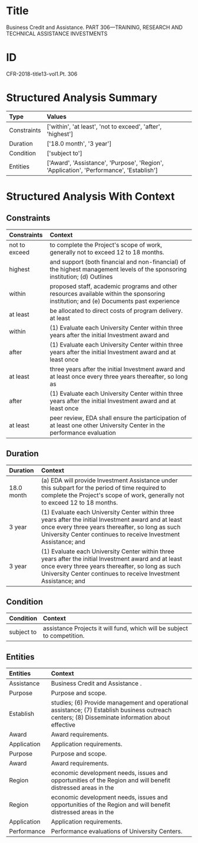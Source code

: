 # Title

 Business Credit and Assistance. PART 306—TRAINING, RESEARCH AND TECHNICAL ASSISTANCE INVESTMENTS


# ID

 CFR-2018-title13-vol1.Pt. 306


# Structured Analysis Summary

| Type        | Values                                                                                  |
|:------------|:----------------------------------------------------------------------------------------|
| Constraints | ['within', 'at least', 'not to exceed', 'after', 'highest']                             |
| Duration    | ['18.0 month', '3 year']                                                                |
| Condition   | ['subject to']                                                                          |
| Entities    | ['Award', 'Assistance', 'Purpose', 'Region', 'Application', 'Performance', 'Establish'] |


# Structured Analysis With Context

 


## Constraints

| Constraints   | Context                                                                                                                              |
|:--------------|:-------------------------------------------------------------------------------------------------------------------------------------|
| not to exceed | to complete the Project's scope of work, generally not to exceed  12 to 18 months.                                                   |
| highest       | and support (both financial and non-financial) of the highest management levels of the sponsoring institution; (d) Outlines          |
| within        | proposed staff, academic programs and other resources available within the sponsoring institution; and (e) Documents past experience |
| at least      | be allocated to direct costs of program delivery. at least                                                                           |
| within        | (1) Evaluate each University Center  within three years after the initial Investment award and                                       |
| after         | (1) Evaluate each University Center within three years  after the initial Investment award and at least once                         |
| at least      | three years after the initial Investment award and at least once every three years thereafter, so long as                            |
| after         | (1) Evaluate each University Center within three years  after the initial Investment award and at least once                         |
| at least      | peer review, EDA shall ensure the participation of at least one other University Center in the performance evaluation                |


## Duration

| Duration   | Context                                                                                                                                                                                                                     |
|:-----------|:----------------------------------------------------------------------------------------------------------------------------------------------------------------------------------------------------------------------------|
| 18.0 month | (a) EDA will provide Investment Assistance under this subpart for the period of time required to complete the Project's scope of work, generally not to exceed 12 to 18 months.                                             |
| 3 year     | (1) Evaluate each University Center within three years after the initial Investment award and at least once every three years thereafter, so long as such University Center continues to receive Investment Assistance; and |
| 3 year     | (1) Evaluate each University Center within three years after the initial Investment award and at least once every three years thereafter, so long as such University Center continues to receive Investment Assistance; and |


## Condition

| Condition   | Context                                                                  |
|:------------|:-------------------------------------------------------------------------|
| subject to  | assistance Projects it will fund, which will be subject to  competition. |


## Entities

| Entities    | Context                                                                                                                                          |
|:------------|:-------------------------------------------------------------------------------------------------------------------------------------------------|
| Assistance  | Business Credit and  Assistance .                                                                                                                |
| Purpose     | Purpose  and scope.                                                                                                                              |
| Establish   | studies; (6) Provide management and operational assistance; (7) Establish business outreach centers; (8) Disseminate information about effective |
| Award       | Award  requirements.                                                                                                                             |
| Application | Application  requirements.                                                                                                                       |
| Purpose     | Purpose  and scope.                                                                                                                              |
| Award       | Award  requirements.                                                                                                                             |
| Region      | economic development needs, issues and opportunities of the Region  and will benefit distressed areas in the                                     |
| Region      | economic development needs, issues and opportunities of the Region  and will benefit distressed areas in the                                     |
| Application | Application  requirements.                                                                                                                       |
| Performance | Performance  evaluations of University Centers.                                                                                                  |


